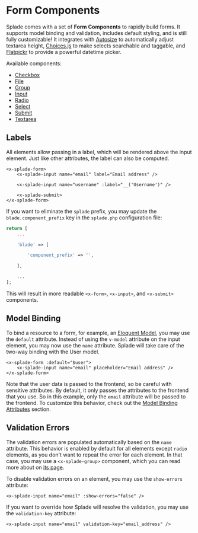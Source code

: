 # Form Components

Splade comes with a set of **Form Components** to rapidly build forms. It supports model binding and validation, includes default styling, and is still fully customizable! It integrates with [Autosize](https://www.jacklmoore.com/autosize/) to automatically adjust textarea height, [Choices.js](https://github.com/Choices-js/Choices) to make selects searchable and taggable, and [Flatpickr](https://flatpickr.js.org) to provide a powerful datetime picker.

Available components:

* [Checkbox](/form-checkbox.md)
* [File](/form-file.md)
* [Group](/form-group.md)
* [Input](/form-input.md)
* [Radio](/form-radio.md)
* [Select](/form-select.md)
* [Submit](/form-submit.md)
* [Textarea](/form-textarea.md)

## Labels

All elements allow passing in a label, which will be rendered above the input element. Just like other attributes, the label can also be computed.

```blade
<x-splade-form>
    <x-splade-input name="email" label="Email address" />

    <x-splade-input name="username" :label="__('Username')" />

    <x-splade-submit>
</x-splade-form>
```

If you want to eliminate the `splade` prefix, you may update the `blade.component_prefix` key in the `splade.php` configuration file:

```php
return [
    ...

    'blade' => [

        'component_prefix' => '',

    ],

    ...
];
```

This will result in more readable `<x-form>`, `<x-input>`, and `<x-submit>` components.

## Model Binding

To bind a resource to a form, for example, an [Eloquent Model](https://laravel.com/docs/9.x/eloquent), you may use the `default` attribute. Instead of using the `v-model` attribute on the input element, you may now use the `name` attribute. Splade will take care of the two-way binding with the User model.

```blade
<x-splade-form :default="$user">
    <x-splade-input name="email" placeholder="Email address" />
</x-splade-form>
```

Note that the user data is passed to the frontend, so be careful with sensitive attributes. By default, it only passes the attributes to the frontend that you use. So in this example, only the `email` attribute will be passed to the frontend. To customize this behavior, check out the [Model Binding Attributes](/form-model-binding-attributes.md) section.

## Validation Errors

The validation errors are populated automatically based on the `name` attribute. This behavior is enabled by default for all elements except `radio` elements, as you don't want to repeat the error for each element. In that case, you may use a `<x-splade-group>` component, which you can read more about on [its page](/form-group.md).

To disable validation errors on an element, you may use the `show-errors` attribute:

```blade
<x-splade-input name="email" :show-errors="false" />
```

If you want to override how Splade will resolve the validation, you may use the `validation-key` attribute:

```blade
<x-splade-input name="email" validation-key="email_address" />
```